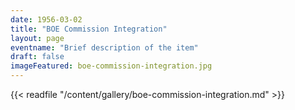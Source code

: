 ```yaml
---
date: 1956-03-02
title: "BOE Commission Integration"
layout: page
eventname: "Brief description of the item"
draft: false
imageFeatured: boe-commission-integration.jpg
---
```


{{< readfile "/content/gallery/boe-commission-integration.md" >}}

